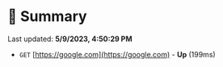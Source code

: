 # 📖 Summary
Last updated: **5/9/2023, 4:50:29 PM**

- `GET` [https://google.com](https://google.com) - **Up** (199ms)
